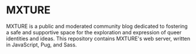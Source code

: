 # MXTURE
MXTURE is a public and moderated community blog dedicated to fostering a safe and supportive space for the exploration and expression of queer identities and ideas. This repository contains MXTURE's web server, written in JavaScript, Pug, and Sass.